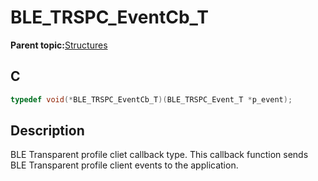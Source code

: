 # BLE\_TRSPC\_EventCb\_T

**Parent topic:**[Structures](GUID-567F9486-30BB-4152-A790-E3864CE0A8E3.md)

## C

```c
typedef void(*BLE_TRSPC_EventCb_T)(BLE_TRSPC_Event_T *p_event);
```

## Description

BLE Transparent profile cliet callback type. This callback function sends BLE Transparent profile client events to the application.

